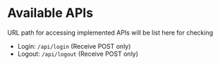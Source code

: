 # Available APIs

URL path for accessing implemented APIs will be list here for checking

- Login: `/api/login` (Receive POST only)
- Logout: `/api/logout` (Receive POST only)